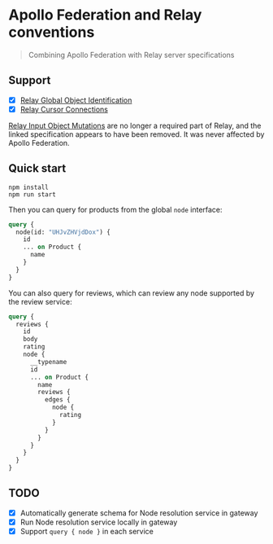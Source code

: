# Apollo Federation and Relay conventions

> Combining Apollo Federation with Relay server specifications

## Support

- [x] [Relay Global Object Identification]
- [x] [Relay Cursor Connections]

[Relay Input Object Mutations] are no longer a required part of Relay,
and the linked specification appears to have been removed.
It was never affected by Apollo Federation.

## Quick start

```shell
npm install
npm run start
```

Then you can query for products from the global `node` interface:

```graphql
query {
  node(id: "UHJvZHVjdDox") {
    id
    ... on Product {
      name
    }
  }
}
```

You can also query for reviews, which can review any node supported by the review service:

```graphql
query {
  reviews {
    id
    body
    rating
    node {
      __typename
      id
      ... on Product {
        name
        reviews {
          edges {
            node {
              rating
            }
          }
        }
      }
    }
  }
}
```

## TODO

- [x] Automatically generate schema for Node resolution service in gateway
- [x] Run Node resolution service locally in gateway
- [x] Support `query { node }` in each service

[Relay Global Object Identification]: https://relay.dev/graphql/objectidentification.htm
[Relay Cursor Connections]: https://relay.dev/graphql/connections.htm
[Relay Input Object Mutations]: https://relay.dev/graphql/mutations.htm

